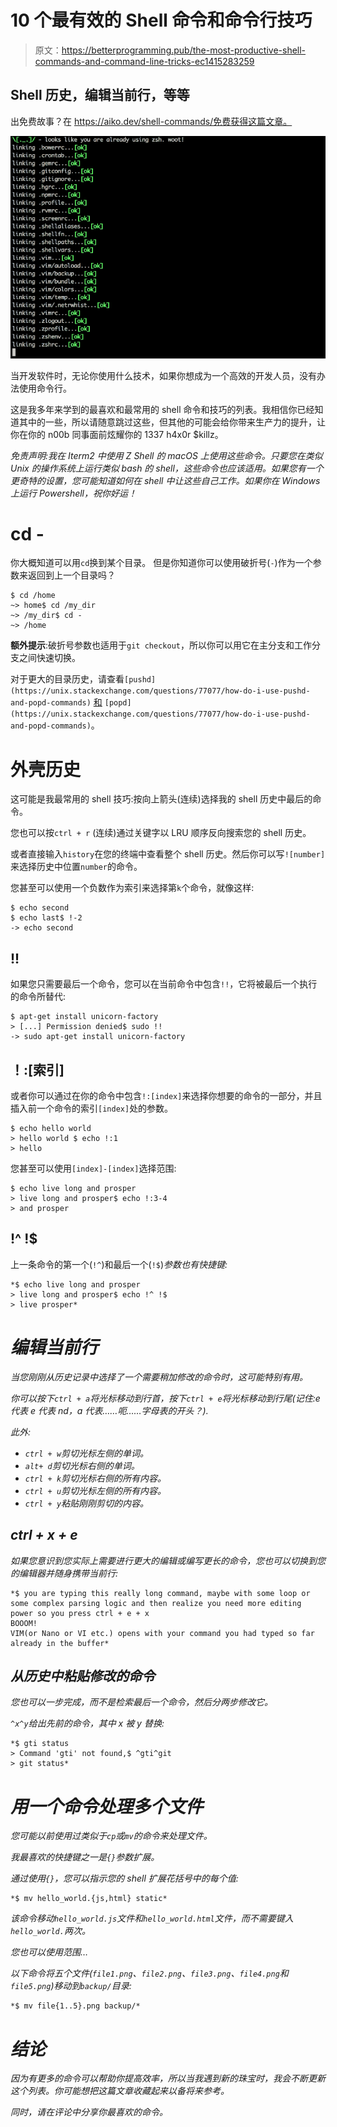 # 10 个最有效的 Shell 命令和命令行技巧

> 原文：<https://betterprogramming.pub/the-most-productive-shell-commands-and-command-line-tricks-ec1415283259>

## Shell 历史，编辑当前行，等等

出免费故事？在 https://aiko.dev/shell-commands/免费获得这篇文章。

![](img/dbf00d0157736d7804c096f59026e926.png)

当开发软件时，无论你使用什么技术，如果你想成为一个高效的开发人员，没有办法使用命令行。

这是我多年来学到的最喜欢和最常用的 shell 命令和技巧的列表。我相信你已经知道其中的一些，所以请随意跳过这些，但其他的可能会给你带来生产力的提升，让你在你的 n00b 同事面前炫耀你的 1337 h4x0r $killz。

*免责声明:我在 Iterm2 中使用 Z Shell 的 macOS 上使用这些命令。只要您在类似 Unix 的操作系统上运行类似 bash 的 shell，这些命令也应该适用。如果您有一个更奇特的设置，您可能知道如何在 shell 中让这些自己工作。如果你在 Windows 上运行 Powershell，祝你好运！*

# cd -

你大概知道可以用`cd`换到某个目录。
但是你知道你可以使用破折号(`-`)作为一个参数来返回到上一个目录吗？

```
$ cd /home
~> home$ cd /my_dir
~> /my_dir$ cd -
~> /home
```

**额外提示**:破折号参数也适用于`git checkout`，所以你可以用它在主分支和工作分支之间快速切换。

对于更大的目录历史，请查看`[pushd](https://unix.stackexchange.com/questions/77077/how-do-i-use-pushd-and-popd-commands)` [和](https://unix.stackexchange.com/questions/77077/how-do-i-use-pushd-and-popd-commands) `[popd](https://unix.stackexchange.com/questions/77077/how-do-i-use-pushd-and-popd-commands)`。

# 外壳历史

这可能是我最常用的 shell 技巧:按向上箭头(连续)选择我的 shell 历史中最后的命令。

您也可以按`ctrl + r` (连续)通过关键字以 LRU 顺序反向搜索您的 shell 历史。

或者直接输入`history`在您的终端中查看整个 shell 历史。然后你可以写`![number]`来选择历史中位置`number`的命令。

您甚至可以使用一个负数作为索引来选择第`k`个命令，就像这样:

```
$ echo second
$ echo last$ !-2
-> echo second
```

## !!

如果您只需要最后一个命令，您可以在当前命令中包含`!!`，它将被最后一个执行的命令所替代:

```
$ apt-get install unicorn-factory
> [...] Permission denied$ sudo !!
-> sudo apt-get install unicorn-factory
```

## ！:[索引]

或者你可以通过在你的命令中包含`!:[index]`来选择你想要的命令的一部分，并且插入前一个命令的索引`[index]`处的参数。

```
$ echo hello world 
> hello world $ echo !:1
> hello
```

您甚至可以使用`[index]-[index]`选择范围:

```
$ echo live long and prosper
> live long and prosper$ echo !:3-4
> and prosper
```

## !^ !$

上一条命令的第一个(`!^`)和最后一个(`!$`)*参数也有快捷键:*

```
*$ echo live long and prosper
> live long and prosper$ echo !^ !$
> live prosper*
```

# *编辑当前行*

*当您刚刚从历史记录中选择了一个需要稍加修改的命令时，这可能特别有用。*

*你可以按下`ctrl + a`将光标移动到行首，按下`ctrl + e`将光标移动到行尾(记住:e 代表 *e 代表* nd，a 代表……呃……字母表的开头？).*

*此外:*

*   *`ctrl + w`剪切光标左侧的单词。*
*   *`alt+ d`剪切光标右侧的单词。*
*   *`ctrl + k`剪切光标右侧的所有内容。*
*   *`ctrl + u`剪切光标左侧的所有内容。*
*   *`ctrl + y`粘贴刚刚剪切的内容。*

## *ctrl + x + e*

*如果您意识到您实际上需要进行更大的编辑或编写更长的命令，您也可以切换到您的编辑器并随身携带当前行:*

```
*$ you are typing this really long command, maybe with some loop or some complex parsing logic and then realize you need more editing power so you press ctrl + e + x
BOOOM!
VIM(or Nano or VI etc.) opens with your command you had typed so far already in the buffer*
```

## *从历史中粘贴修改的命令*

*您也可以一步完成，而不是检索最后一个命令，然后分两步修改它。*

*`^x^y`给出先前的命令，其中 *x* 被 *y* 替换:*

```
*$ gti status
> Command 'gti' not found,$ ^gti^git
> git status*
```

# *用一个命令处理多个文件*

*您可能以前使用过类似于`cp`或`mv`的命令来处理文件。*

*我最喜欢的快捷键之一是`{}`参数扩展。*

*通过使用`{}`，您可以指示您的 shell 扩展花括号中的每个值:*

```
*$ mv hello_world.{js,html} static*
```

*该命令移动`hello_world.js`文件和`hello_world.html`文件，而不需要键入`hello_world.`两次。*

*您也可以使用范围…*

*以下命令将五个文件(`file1.png`、`file2.png`、`file3.png`、`file4.png`和`file5.png`)移动到`backup/`目录:*

```
*$ mv file{1..5}.png backup/*
```

# *结论*

*因为有更多的命令可以帮助你提高效率，所以当我遇到新的珠宝时，我会不断更新这个列表。你可能想把这篇文章收藏起来以备将来参考。*

*同时，请在评论中分享你最喜欢的命令。*